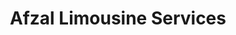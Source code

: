 ---
title: "Afzal Limousine Services"
url: /karachi/afzal-limousine-services/
shop: travel agency
---